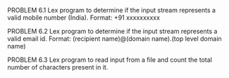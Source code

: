 PROBLEM 6.1
Lex program to determine if the input stream represents a valid mobile number (India).
Format: +91 xxxxxxxxxx





PROBLEM 6.2
Lex program to determine if the input stream represents a valid email id.
Format: (recipient name)@(domain name).(top level domain name)





PROBLEM 6.3
Lex program to read input from a file and count the total number of characters present in it.


